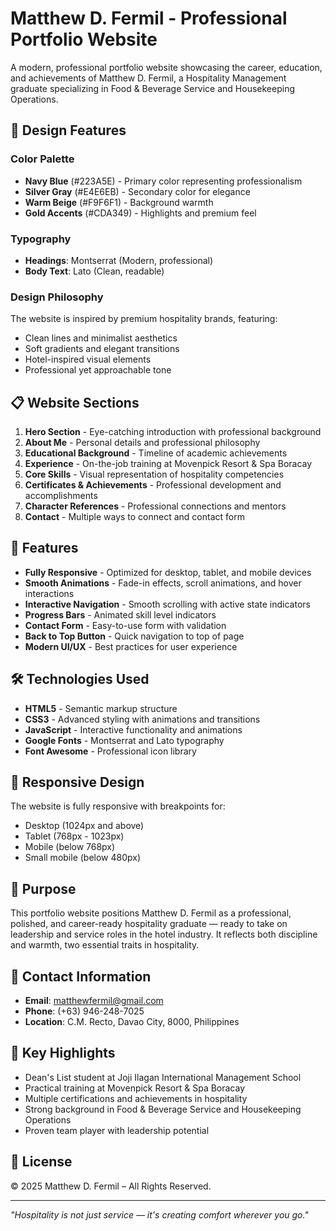 # Matthew D. Fermil - Professional Portfolio Website

A modern, professional portfolio website showcasing the career, education, and achievements of Matthew D. Fermil, a Hospitality Management graduate specializing in Food & Beverage Service and Housekeeping Operations.

## 🎨 Design Features

### Color Palette
- **Navy Blue** (#223A5E) - Primary color representing professionalism
- **Silver Gray** (#E4E6EB) - Secondary color for elegance
- **Warm Beige** (#F9F6F1) - Background warmth
- **Gold Accents** (#CDA349) - Highlights and premium feel

### Typography
- **Headings**: Montserrat (Modern, professional)
- **Body Text**: Lato (Clean, readable)

### Design Philosophy
The website is inspired by premium hospitality brands, featuring:
- Clean lines and minimalist aesthetics
- Soft gradients and elegant transitions
- Hotel-inspired visual elements
- Professional yet approachable tone

## 📋 Website Sections

1. **Hero Section** - Eye-catching introduction with professional background
2. **About Me** - Personal details and professional philosophy
3. **Educational Background** - Timeline of academic achievements
4. **Experience** - On-the-job training at Movenpick Resort & Spa Boracay
5. **Core Skills** - Visual representation of hospitality competencies
6. **Certificates & Achievements** - Professional development and accomplishments
7. **Character References** - Professional connections and mentors
8. **Contact** - Multiple ways to connect and contact form

## 🚀 Features

- **Fully Responsive** - Optimized for desktop, tablet, and mobile devices
- **Smooth Animations** - Fade-in effects, scroll animations, and hover interactions
- **Interactive Navigation** - Smooth scrolling with active state indicators
- **Progress Bars** - Animated skill level indicators
- **Contact Form** - Easy-to-use form with validation
- **Back to Top Button** - Quick navigation to top of page
- **Modern UI/UX** - Best practices for user experience

## 🛠️ Technologies Used

- **HTML5** - Semantic markup structure
- **CSS3** - Advanced styling with animations and transitions
- **JavaScript** - Interactive functionality and animations
- **Google Fonts** - Montserrat and Lato typography
- **Font Awesome** - Professional icon library

## 📱 Responsive Design

The website is fully responsive with breakpoints for:
- Desktop (1024px and above)
- Tablet (768px - 1023px)
- Mobile (below 768px)
- Small mobile (below 480px)

## 🎯 Purpose

This portfolio website positions Matthew D. Fermil as a professional, polished, and career-ready hospitality graduate — ready to take on leadership and service roles in the hotel industry. It reflects both discipline and warmth, two essential traits in hospitality.

## 📧 Contact Information

- **Email**: matthewfermil@gmail.com
- **Phone**: (+63) 946-248-7025
- **Location**: C.M. Recto, Davao City, 8000, Philippines

## 🌟 Key Highlights

- Dean's List student at Joji Ilagan International Management School
- Practical training at Movenpick Resort & Spa Boracay
- Multiple certifications and achievements in hospitality
- Strong background in Food & Beverage Service and Housekeeping Operations
- Proven team player with leadership potential

## 📄 License

© 2025 Matthew D. Fermil – All Rights Reserved.

---

*"Hospitality is not just service — it's creating comfort wherever you go."*

